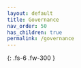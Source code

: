 ```yaml
---
layout: default
title: Governance
nav_order: 50
has_children: true
permalink: /governance
---
```


{: .fs-6 .fw-300 }
